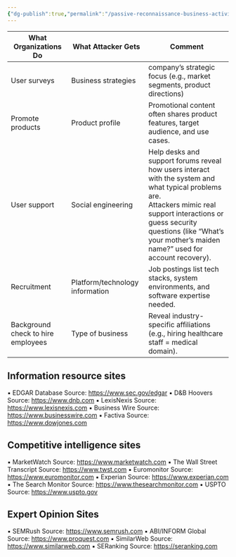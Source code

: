 ```yaml
---
{"dg-publish":true,"permalink":"/passive-reconnaissance-business-activities/"}
---
```




| **What Organizations Do**          | **What Attacker Gets**          | Comment                                                                                                                                                                                                                                               |
| ---------------------------------- | ------------------------------- | ----------------------------------------------------------------------------------------------------------------------------------------------------------------------------------------------------------------------------------------------------- |
| User surveys                       | Business strategies             | company’s strategic focus (e.g., market segments, product directions)                                                                                                                                                                                 |
| Promote products                   | Product profile                 | Promotional content often shares product features, target audience, and use cases.                                                                                                                                                                    |
| User support                       | Social engineering              | Help desks and support forums reveal how users interact with the system and what typical problems are.<br>Attackers mimic real support interactions or guess security questions (like “What’s your mother’s maiden name?” used for account recovery). |
| Recruitment                        | Platform/technology information | Job postings list tech stacks, system environments, and software expertise needed.                                                                                                                                                                    |
| Background check to hire employees | Type of business                | Reveal industry-specific affiliations (e.g., hiring healthcare staff = medical domain).                                                                                                                                                               |

## Information resource sites

▪ EDGAR Database Source: https://www.sec.gov/edgar 
▪ D&B Hoovers Source: https://www.dnb.com
▪ LexisNexis Source: https://www.lexisnexis.com 
▪ Business Wire Source: https://www.businesswire.com
▪ Factiva Source: https://www.dowjones.com

## Competitive intelligence sites

▪ MarketWatch Source: https://www.marketwatch.com
▪ The Wall Street Transcript Source: https://www.twst.com
▪ Euromonitor Source: https://www.euromonitor.com
▪ Experian Source: https://www.experian.com
▪ The Search Monitor Source: https://www.thesearchmonitor.com
▪ USPTO Source: https://www.uspto.gov 

## Expert Opinion Sites

▪ SEMRush Source: https://www.semrush.com 
▪ ABI/INFORM Global Source: https://www.proquest.com 
▪ SimilarWeb Source: https://www.similarweb.com
▪ SERanking Source: https://seranking.com
